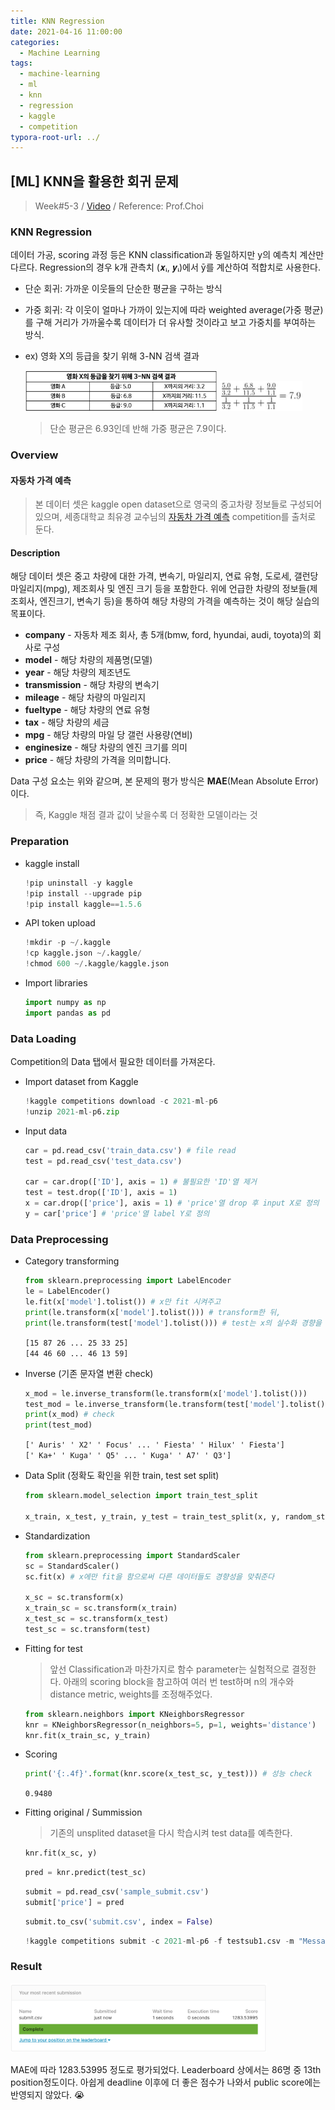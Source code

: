 ```yaml
---
title: KNN Regression
date: 2021-04-16 11:00:00
categories:
  - Machine Learning
tags:
  - machine-learning
  - ml
  - knn
  - regression
  - kaggle
  - competition
typora-root-url: ../
---
```




## [ML] KNN을 활용한 회귀 문제

> Week#5-3 / [Video](https://www.youtube.com/watch?v=w5RWGz5BxBY&list=PL1xKqHsVFgvktrttPFUK8ayVr0oTz5RoN&index=16) / Reference: Prof.Choi



### KNN Regression

데이터 가공, scoring 과정 등은 KNN classification과 동일하지만 y의 예측치 계산만 다르다. Regression의 경우 k개 관측치 (𝒙ᵢ, 𝒚ᵢ)에서 ȳ를 계산하여 적합치로 사용한다.

- 단순 회귀: 가까운 이웃들의 단순한 평균을 구하는 방식

- 가중 회귀: 각 이웃이 얼마나 가까이 있는지에 따라 weighted average(가중 평균) 를 구해 거리가 가까울수록 데이터가 더 유사할 것이라고 보고 가중치를 부여하는 방식.

- ex) 영화 X의 등급을 찾기 위해 3-NN 검색 결과

  <img src="/images/post15-ml-w5-3/1.png" alt="table" style="zoom:30%;border:none" />  
  <img src="/images/post15-ml-w5-3/2.png" alt="wgt-ave" style="zoom:25%;border:none" />
  
  > 단순 평균은 6.93인데 반해 가중 평균은 7.9이다.



### Overview

#### 자동차 가격 예측

> 본 데이터 셋은 kaggle open dataset으로 영국의 중고차량 정보들로 구성되어있으며, 세종대학교 최유경 교수님의 [자동차 가격 예측](https://www.kaggle.com/c/2021-ml-p6/overview) competition를 출처로 둔다.

#### Description

해당 데이터 셋은 중고 차량에 대한 가격, 변속기, 마일리지, 연료 유형, 도로세, 갤런당 마일리지(mpg), 제조회사 및 엔진 크기 등을 포함한다. 위에 언급한 차량의 정보들(제조회사, 엔진크기, 변속기 등)을 통하여 해당 차량의 가격을 예측하는 것이 해당 실습의 목표이다.

- **company** - 자동차 제조 회사, 총 5개(bmw, ford, hyundai, audi, toyota)의 회사로 구성
- **model** - 해당 차량의 제품명(모델)
- **year** - 해당 차량의 제조년도
- **transmission** - 해당 차량의 변속기
- **mileage** - 해당 차량의 마일리지
- **fueltype** - 해당 차량의 연료 유형
- **tax** - 해당 차량의 세금
- **mpg** - 해당 차량의 마일 당 갤런 사용량(연비)
- **enginesize** - 해당 차량의 엔진 크기를 의미
- **price** - 해당 차량의 가격을 의미합니다.

Data 구성 요소는 위와 같으며, 본 문제의 평가 방식은 **MAE**(Mean Absolute Error)이다.

> 즉, Kaggle 채점 결과 값이 낮을수록 더 정확한 모델이라는 것



### Preparation

- kaggle install

  ~~~python
  !pip uninstall -y kaggle
  !pip install --upgrade pip
  !pip install kaggle==1.5.6
  ~~~

- API token upload

  ~~~python
  !mkdir -p ~/.kaggle
  !cp kaggle.json ~/.kaggle/
  !chmod 600 ~/.kaggle/kaggle.json
  ~~~

- Import libraries

  ~~~python
  import numpy as np
  import pandas as pd
  ~~~


### Data Loading

Competition의 Data 탭에서 필요한 데이터를 가져온다.

- Import dataset from Kaggle

  ~~~python
  !kaggle competitions download -c 2021-ml-p6
  !unzip 2021-ml-p6.zip
  ~~~

- Input data

  ~~~python
  car = pd.read_csv('train_data.csv') # file read
  test = pd.read_csv('test_data.csv')
  
  car = car.drop(['ID'], axis = 1) # 불필요한 'ID'열 제거
  test = test.drop(['ID'], axis = 1)
  x = car.drop(['price'], axis = 1) # 'price'열 drop 후 input X로 정의
  y = car['price'] # 'price'열 label Y로 정의
  ~~~

  

### Data Preprocessing

- Category transforming

  ~~~python
  from sklearn.preprocessing import LabelEncoder
  le = LabelEncoder()
  le.fit(x['model'].tolist()) # x만 fit 시켜주고
  print(le.transform(x['model'].tolist())) # transform한 뒤,
  print(le.transform(test['model'].tolist())) # test는 x의 실수화 경향을 따르도록 한다.
  ~~~

  `[15 87 26 ... 25 33 25]`  
  `[44 46 60 ... 46 13 59]`

- Inverse (기존 문자열 변환 check)

  ~~~python
  x_mod = le.inverse_transform(le.transform(x['model'].tolist()))
  test_mod = le.inverse_transform(le.transform(test['model'].tolist()))
  print(x_mod) # check
  print(test_mod)
  ~~~

  `[' Auris' ' X2' ' Focus' ... ' Fiesta' ' Hilux' ' Fiesta']`  
  `[' Ka+' ' Kuga' ' Q5' ... ' Kuga' ' A7' ' Q3']`

- Data Split (정확도 확인을 위한 train, test set split)

  ~~~python
  from sklearn.model_selection import train_test_split
  
  x_train, x_test, y_train, y_test = train_test_split(x, y, random_state=0, test_size=0.3)
  ~~~

- Standardization

  ~~~python
  from sklearn.preprocessing import StandardScaler
  sc = StandardScaler()
  sc.fit(x) # x에만 fit을 함으로써 다른 데이터들도 경향성을 맞춰준다
  
  x_sc = sc.transform(x)
  x_train_sc = sc.transform(x_train)
  x_test_sc = sc.transform(x_test)
  test_sc = sc.transform(test)
  ~~~

- Fitting for test

  > 앞선 Classification과 마찬가지로 함수 parameter는 실험적으로 결정한다. 아래의 scoring block을 참고하여 여러 번 test하며 n의 개수와 distance metric, weights를 조정해주었다.

  ~~~python
  from sklearn.neighbors import KNeighborsRegressor
  knr = KNeighborsRegressor(n_neighbors=5, p=1, weights='distance')
  knr.fit(x_train_sc, y_train)
  ~~~

- Scoring

  ~~~python
  print('{:.4f}'.format(knr.score(x_test_sc, y_test))) # 성능 check
  ~~~

  `0.9480`  

- Fitting original / Summission

  > 기존의 unsplited dataset을 다시 학습시켜 test data를 예측한다.

  ~~~python
  knr.fit(x_sc, y)
  ~~~

  ~~~python
  pred = knr.predict(test_sc)
  ~~~

  ~~~python
  submit = pd.read_csv('sample_submit.csv')
  submit['price'] = pred
  ~~~

  ~~~python
  submit.to_csv('submit.csv', index = False)
  ~~~

  ~~~python
  !kaggle competitions submit -c 2021-ml-p6 -f testsub1.csv -m "Message"
  ~~~




### Result

<img src="/images/post15-ml-w5-3/3.png" alt="score" style="zoom:40%;border:none" /> 

MAE에 따라 1283.53995 정도로 평가되었다. Leaderboard 상에서는 86명 중 13th position정도이다. 아쉽게 deadline 이후에 더 좋은 점수가 나와서 public score에는 반영되지 않았다. :sob: